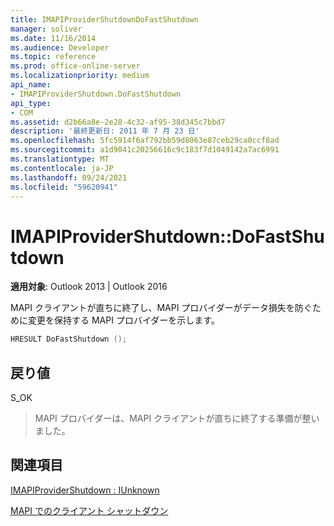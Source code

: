 ```yaml
---
title: IMAPIProviderShutdownDoFastShutdown
manager: soliver
ms.date: 11/16/2014
ms.audience: Developer
ms.topic: reference
ms.prod: office-online-server
ms.localizationpriority: medium
api_name:
- IMAPIProviderShutdown.DoFastShutdown
api_type:
- COM
ms.assetid: d2b66a8e-2e28-4c32-af95-38d345c7bbd7
description: '最終更新日: 2011 年 7 月 23 日'
ms.openlocfilehash: 5fc5914f6af792bb59d8063e87ceb29ca0ccf8ad
ms.sourcegitcommit: a1d9041c20256616c9c183f7d1049142a7ac6991
ms.translationtype: MT
ms.contentlocale: ja-JP
ms.lasthandoff: 09/24/2021
ms.locfileid: "59620941"
---
```

# <a name="imapiprovidershutdowndofastshutdown"></a>IMAPIProviderShutdown::DoFastShutdown

  
  
**適用対象**: Outlook 2013 | Outlook 2016 
  
MAPI クライアントが直ちに終了し、MAPI プロバイダーがデータ損失を防ぐために変更を保持する MAPI プロバイダーを示します。
  
```cpp
HRESULT DoFastShutdown ();
```

## <a name="return-value"></a>戻り値

S_OK
  
> MAPI プロバイダーは、MAPI クライアントが直ちに終了する準備が整いました。 
    
## <a name="see-also"></a>関連項目



[IMAPIProviderShutdown : IUnknown](imapiprovidershutdowniunknown.md)


[MAPI でのクライアント シャットダウン](client-shutdown-in-mapi.md)

